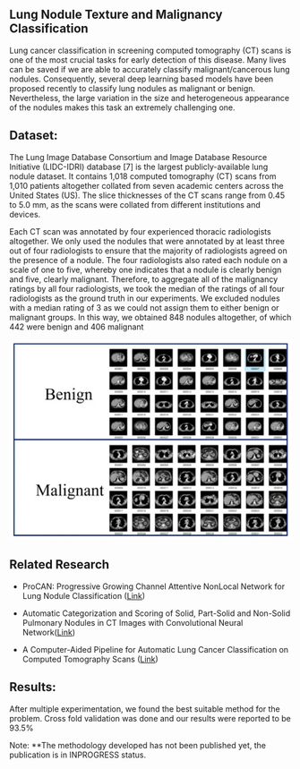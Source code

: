 ## Lung Nodule Texture and Malignancy Classification


Lung cancer classification in screening computed tomography (CT) scans is one of the most crucial tasks for early detection of this disease. Many lives can be saved if we are able to accurately classify malignant/cancerous lung nodules. Consequently, several deep learning based models have been proposed recently to classify lung nodules as malignant or benign. Nevertheless, the large variation in the size and heterogeneous appearance of the nodules makes this task an extremely challenging one.

## Dataset:

The Lung Image Database Consortium and Image Database Resource Initiative (LIDC-IDRI) database [7] is the largest publicly-available lung nodule dataset. It contains 1,018 computed tomography (CT) scans from 1,010 patients altogether collated from seven academic centers across the United States (US). The slice thicknesses of the CT scans range from 0.45 to 5.0 mm, as the scans were collated from different institutions and devices.

Each CT scan was annotated by four experienced thoracic radiologists altogether. We only used the nodules that were annotated by at least three out of four radiologists to ensure that the majority of radiologists agreed on the presence of a nodule. The four radiologists also rated each nodule on a scale of one to five, whereby one indicates that a nodule is clearly benign and five, clearly malignant. Therefore, to aggregate all of the malignancy ratings by all four radiologists, we took the median of the ratings of all four radiologists as the ground truth in our experiments. We excluded nodules with a median rating of 3 as we could not assign them to either benign or malignant groups. In this way, we obtained 848 nodules altogether, of which 442 were benign and 406 malignant

![Malignant and Benign Nodule in LIDC dataset](https://github.com/Azkarehman/Lung-Nodule-Classification/blob/main/fig/benign-malignant.png)

## Related Research

-   ProCAN: Progressive Growing Channel Attentive NonLocal Network for Lung Nodule Classification ([Link](https://arxiv.org/ftp/arxiv/papers/2010/2010.15417.pdf))
    
-   Automatic Categorization and Scoring of Solid, Part-Solid and Non-Solid Pulmonary Nodules in CT Images with Convolutional Neural Network([Link](https://www.nature.com/articles/s41598-017-08040-8.pdf))
 
- A Computer-Aided Pipeline for Automatic Lung Cancer Classification on Computed Tomography Scans ([Link](https://www.hindawi.com/journals/jhe/2018/9409267/))

## Results:

After multiple experimentation, we found the best suitable method for the problem. 
Cross fold validation was done and our results were reported to be 93.5%

Note: **The methodology developed has not been published yet, the publication is in INPROGRESS status.

